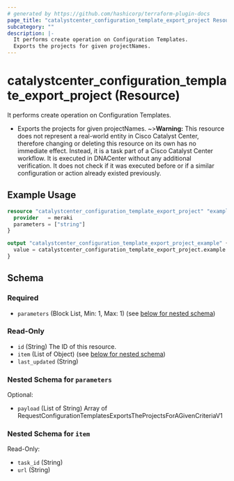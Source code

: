 ```yaml
---
# generated by https://github.com/hashicorp/terraform-plugin-docs
page_title: "catalystcenter_configuration_template_export_project Resource - terraform-provider-catalystcenter"
subcategory: ""
description: |-
  It performs create operation on Configuration Templates.
  Exports the projects for given projectNames.
---
```


# catalystcenter_configuration_template_export_project (Resource)

It performs create operation on Configuration Templates.

- Exports the projects for given projectNames.
~>**Warning:**
This resource does not represent a real-world entity in Cisco Catalyst Center, therefore changing or deleting this resource on its own has no immediate effect.
Instead, it is a task part of a Cisco Catalyst Center workflow. It is executed in DNACenter without any additional verification. It does not check if it was executed before or if a similar configuration or action already existed previously.

## Example Usage

```terraform
resource "catalystcenter_configuration_template_export_project" "example" {
  provider   = meraki
  parameters = ["string"]
}

output "catalystcenter_configuration_template_export_project_example" {
  value = catalystcenter_configuration_template_export_project.example
}
```

<!-- schema generated by tfplugindocs -->
## Schema

### Required

- `parameters` (Block List, Min: 1, Max: 1) (see [below for nested schema](#nestedblock--parameters))

### Read-Only

- `id` (String) The ID of this resource.
- `item` (List of Object) (see [below for nested schema](#nestedatt--item))
- `last_updated` (String)

<a id="nestedblock--parameters"></a>
### Nested Schema for `parameters`

Optional:

- `payload` (List of String) Array of RequestConfigurationTemplatesExportsTheProjectsForAGivenCriteriaV1


<a id="nestedatt--item"></a>
### Nested Schema for `item`

Read-Only:

- `task_id` (String)
- `url` (String)
